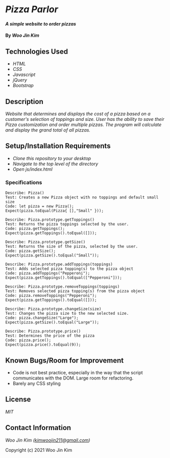 # _Pizza Parlor_

#### _A simple website to order pizzas_

#### By _**Woo Jin Kim**_

## Technologies Used

* _HTML_
* _CSS_
* _Javascript_
* _jQuery_
* _Bootstrap_

## Description

_Website that determines and displays the cost of a pizza based on a customer's selection of toppings and size. User has the ability to save their Pizza customization and order multiple pizzas. The program will calculate and display the grand total of all pizzas._

## Setup/Installation Requirements

* _Clone this repository to your desktop_
* _Navigate to the top level of the directory_
* _Open js/index.html_

### Specifications
```
Describe: Pizza()
Test: Creates a new Pizza object with no toppings and default small size
Code: let pizza = new Pizza();
Expect(pizza.toEqual(Pizza{ [],"Small" }));

Describe: Pizza.prototype.getToppings()
Test: Returns the pizza toppings selected by the user.
Code: pizza.getToppings();
Expect(pizza.getToppings().toEqual([]));

Describe: Pizza.prototype.getSize()
Test: Returns the size of the pizza, selected by the user.
Code: pizza.getSize();
Expect(pizza.getSize().toEqual("Small"));

Describe: Pizza.prototype.addToppings(toppings)
Test: Adds selected pizza topping(s) to the pizza object
Code: pizza.addToppings("Pepperoni");
Expect(pizza.getToppings().toEqual(["Pepperoni"]));

Describe: Pizza.prototype.removeToppings(toppings)
Test: Removes selected pizza topping(s) from the pizza object
Code: pizza.removeToppings("Pepperoni");
Expect(pizza.getToppings().toEqual([]));

Describe: Pizza.prototype.changeSize(size)
Test: Changes the pizza size to the new selected size.
Code: pizza.changeSize("Large");
Expect(pizza.getSize().toEqual("Large"));

Describe: Pizza.prototype.price()
Test: Determines the price of the pizza
Code: pizza.price();
Expect(pizza.price().toEqual(9));

```
## Known Bugs/Room for Improvement

* Code is not best practice, especially in the way that the script communicates with the DOM. Large room for refactoring.
* Barely any CSS styling

## License

_MIT_

## Contact Information

_Woo Jin Kim (kimwoojin211@gmail.com)_


Copyright (c) 2021 Woo Jin Kim